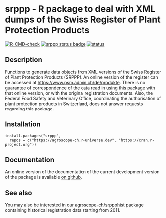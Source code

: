 # srppp - R package to deal with XML dumps of the Swiss Register of Plant Protection Products

<!-- badges: start -->
  [![R-CMD-check](https://github.com/agroscope-ch/srppp/actions/workflows/R-CMD-check.yaml/badge.svg)](https://github.com/agroscope-ch/srppp/actions/workflows/R-CMD-check.yaml)
[![srppp status badge](https://agroscope-ch.r-universe.dev/badges/srppp)](https://agroscope-ch.r-universe.dev/ui/#package:srppp)
[![status](https://joss.theoj.org/papers/842897b94069f2d12a1cb74e60fb0a5e/status.svg)](https://joss.theoj.org/papers/842897b94069f2d12a1cb74e60fb0a5e)
<!-- badges: end -->

## Description

Functions to generate data objects from XML versions of the Swiss
Register of Plant Protection Products (SRPPP). An online version of the
register can be accessed at <https://www.psm.admin.ch/de/produkte>. There is no
guarantee of correspondence of the data read in using this package with that
online version, or with the original registration documents.  Also, the
Federal Food Safety and Veterinary Office, coordinating the authorisation of
plant protection products in Switzerland, does not answer requests regarding
this package. 

## Installation

```
install.packages("srppp",
  repos = c("https://agroscope-ch.r-universe.dev", "https://cran.r-project.org"))
```

## Documentation

An online version of the documentation of the current development version of
the package is available [on github](https://agroscope-ch.github.io/srppp).

## See also

You may also be interested in our
[agroscope-ch/srppphist](https://github.com/agroscope-ch/srppphist) package containing
historical registration data starting from 2011.
